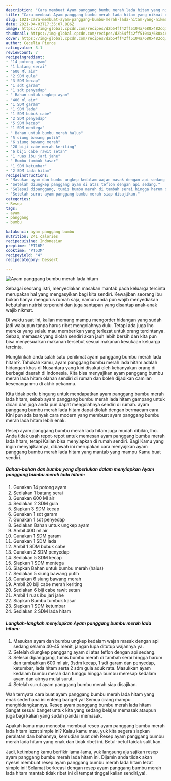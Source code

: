 ```yaml
---
description: "Cara membuat Ayam panggang bumbu merah lada hitam yang nikmat dan Mudah Dibuat"
title: "Cara membuat Ayam panggang bumbu merah lada hitam yang nikmat dan Mudah Dibuat"
slug: 1021-cara-membuat-ayam-panggang-bumbu-merah-lada-hitam-yang-nikmat-dan-mudah-dibuat
date: 2021-04-03T17:35:07.886Z
image: https://img-global.cpcdn.com/recipes/d2b54ff42ff5104a/680x482cq70/ayam-panggang-bumbu-merah-lada-hitam-foto-resep-utama.jpg
thumbnail: https://img-global.cpcdn.com/recipes/d2b54ff42ff5104a/680x482cq70/ayam-panggang-bumbu-merah-lada-hitam-foto-resep-utama.jpg
cover: https://img-global.cpcdn.com/recipes/d2b54ff42ff5104a/680x482cq70/ayam-panggang-bumbu-merah-lada-hitam-foto-resep-utama.jpg
author: Cecelia Pierce
ratingvalue: 3.1
reviewcount: 7
recipeingredient:
- "14 potong ayam"
- "1 batang serai"
- "600 Ml air"
- "2 SDM gula"
- "3 SDM kecap"
- "1 sdt garam"
- "1 sdt penyedap"
- " Bahan untuk ungkep ayam"
- "400 ml air"
- "1 SDM garam"
- "1 SDM lada"
- "1 SDM bubuk cabe"
- "2 SDM penyedap"
- "5 SDM kecap"
- "1 SDM mentega"
- " Bahan untuk bumbu merah halus"
- "5 siung bawang putih"
- "6 siung bawang merah"
- "20 biji cabe merah keriting"
- "6 biji cabe rawit setan"
- "1 ruas ibu jari jahe"
- " Bumbu tumbuk kasar"
- "1 SDM ketumbar"
- "2 SDM lada hitam"
recipeinstructions:
- "Masukan ayam dan bumbu ungkep kedalam wajan masak dengan api sedang selama 40-45 menit, jangan lupa ditutup wajannya ya."
- "Setelah diungkep panggang ayam di atas teflon dengan api sedang."
- "Selesai dipanggang, tumis bumbu merah di tambah serai hingga harum dan tambahkan 600 ml air, 3sdm kecap, 1 sdt garam dan penyedap, ketumbar, lada hitam serta 2 sdm gula aduk rata. Masukkan ayam kedalam bumbu merah dan tunggu hingga bumbu meresap kedalam ayam dan airnya mulai surut."
- "Setelah surut ayam panggang bumbu merah siap disajikan."
categories:
- Resep
tags:
- ayam
- panggang
- bumbu

katakunci: ayam panggang bumbu 
nutrition: 241 calories
recipecuisine: Indonesian
preptime: "PT16M"
cooktime: "PT53M"
recipeyield: "4"
recipecategory: Dessert

---
```



![Ayam panggang bumbu merah lada hitam](https://img-global.cpcdn.com/recipes/d2b54ff42ff5104a/680x482cq70/ayam-panggang-bumbu-merah-lada-hitam-foto-resep-utama.jpg)

Sebagai seorang istri, menyediakan masakan mantab pada keluarga tercinta merupakan hal yang mengasyikan bagi kita sendiri. Kewajiban seorang ibu bukan hanya mengurus rumah saja, namun anda pun wajib menyediakan kebutuhan nutrisi terpenuhi dan juga santapan yang disantap anak-anak wajib nikmat.

Di waktu  saat ini, kalian memang mampu mengorder hidangan yang sudah jadi walaupun tanpa harus ribet mengolahnya dulu. Tetapi ada juga lho mereka yang selalu mau memberikan yang terlezat untuk orang tercintanya. Sebab, memasak yang diolah sendiri akan jauh lebih bersih dan kita pun bisa menyesuaikan makanan tersebut sesuai makanan kesukaan keluarga tercinta. 



Mungkinkah anda salah satu penikmat ayam panggang bumbu merah lada hitam?. Tahukah kamu, ayam panggang bumbu merah lada hitam adalah hidangan khas di Nusantara yang kini disukai oleh kebanyakan orang di berbagai daerah di Indonesia. Kita bisa menyajikan ayam panggang bumbu merah lada hitam olahan sendiri di rumah dan boleh dijadikan camilan kesenanganmu di akhir pekanmu.

Kita tidak perlu bingung untuk mendapatkan ayam panggang bumbu merah lada hitam, sebab ayam panggang bumbu merah lada hitam gampang untuk dicari dan juga anda pun dapat mengolahnya sendiri di rumah. ayam panggang bumbu merah lada hitam dapat diolah dengan bermacam cara. Kini pun ada banyak cara modern yang membuat ayam panggang bumbu merah lada hitam lebih enak.

Resep ayam panggang bumbu merah lada hitam juga mudah dibikin, lho. Anda tidak usah repot-repot untuk memesan ayam panggang bumbu merah lada hitam, tetapi Kalian bisa menyiapkan di rumah sendiri. Bagi Kamu yang ingin menyajikannya, dibawah ini merupakan cara menyajikan ayam panggang bumbu merah lada hitam yang mantab yang mampu Kamu buat sendiri.

<!--inarticleads1-->

##### Bahan-bahan dan bumbu yang diperlukan dalam menyiapkan Ayam panggang bumbu merah lada hitam:

1. Gunakan 14 potong ayam
1. Sediakan 1 batang serai
1. Gunakan 600 Ml air
1. Sediakan 2 SDM gula
1. Siapkan 3 SDM kecap
1. Gunakan 1 sdt garam
1. Gunakan 1 sdt penyedap
1. Sediakan  Bahan untuk ungkep ayam
1. Ambil 400 ml air
1. Gunakan 1 SDM garam
1. Gunakan 1 SDM lada
1. Ambil 1 SDM bubuk cabe
1. Gunakan 2 SDM penyedap
1. Sediakan 5 SDM kecap
1. Siapkan 1 SDM mentega
1. Siapkan  Bahan untuk bumbu merah (halus)
1. Sediakan 5 siung bawang putih
1. Gunakan 6 siung bawang merah
1. Ambil 20 biji cabe merah keriting
1. Sediakan 6 biji cabe rawit setan
1. Ambil 1 ruas ibu jari jahe
1. Siapkan  Bumbu tumbuk kasar
1. Siapkan 1 SDM ketumbar
1. Sediakan 2 SDM lada hitam




<!--inarticleads2-->

##### Langkah-langkah menyiapkan Ayam panggang bumbu merah lada hitam:

1. Masukan ayam dan bumbu ungkep kedalam wajan masak dengan api sedang selama 40-45 menit, jangan lupa ditutup wajannya ya.
1. Setelah diungkep panggang ayam di atas teflon dengan api sedang.
1. Selesai dipanggang, tumis bumbu merah di tambah serai hingga harum dan tambahkan 600 ml air, 3sdm kecap, 1 sdt garam dan penyedap, ketumbar, lada hitam serta 2 sdm gula aduk rata. Masukkan ayam kedalam bumbu merah dan tunggu hingga bumbu meresap kedalam ayam dan airnya mulai surut.
1. Setelah surut ayam panggang bumbu merah siap disajikan.




Wah ternyata cara buat ayam panggang bumbu merah lada hitam yang enak sederhana ini enteng banget ya! Semua orang mampu menghidangkannya. Resep ayam panggang bumbu merah lada hitam Sangat sesuai banget untuk kita yang sedang belajar memasak ataupun juga bagi kalian yang sudah pandai memasak.

Apakah kamu mau mencoba membuat resep ayam panggang bumbu merah lada hitam lezat simple ini? Kalau kamu mau, yuk kita segera siapkan peralatan dan bahannya, kemudian buat deh Resep ayam panggang bumbu merah lada hitam yang enak dan tidak ribet ini. Betul-betul taidak sulit kan. 

Jadi, ketimbang kamu berfikir lama-lama, yuk langsung aja sajikan resep ayam panggang bumbu merah lada hitam ini. Dijamin anda tiidak akan nyesel membuat resep ayam panggang bumbu merah lada hitam lezat simple ini! Selamat berkreasi dengan resep ayam panggang bumbu merah lada hitam mantab tidak ribet ini di tempat tinggal kalian sendiri,ya!.

